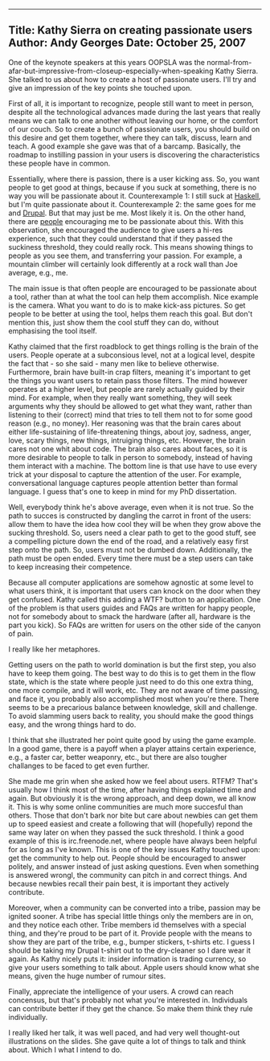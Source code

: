 -----
Title:  Kathy Sierra on creating passionate users
Author: Andy Georges
Date: October 25, 2007
-----







One of the keynote speakers at this years OOPSLA was the
normal-from-afar-but-impressive-from-closeup-especially-when-speaking
Kathy Sierra. She talked to us about how to create a host of passionate
users. I'll try and give an impression of the key points she touched
upon.


First of all, it is important to recognize, people still want to meet in
person, despite all the technological advances made during the last
years that really means we can talk to one another without leaving our
home, or the comfort of our couch. So to create a bunch of passionate
users, you should build on this desire and get them together, where they
can talk, discuss, learn and teach. A good example she gave was that of
a barcamp. Basically, the roadmap to instilling passion in your users is
discovering the characteristics these people have in common.


Essentially, where there is passion, there is a user kicking ass. So,
you want people to get good at things, because if you suck at something,
there is no way you will be passionate about it. Counterexample 1: I
still suck at [Haskell](http://haskell.org/), but I'm quite passionate
about it. Counterexample 2: the same goes for me and
[Drupal](http://drupal.org/). But that may just be me. Most likely it
is. On the other hand, there are [people](http://buytaert.net/)
encouraging me to be passionate about this. With this observation, she
encouraged the audience to give users a hi-res experience, such that
they could understand that if they passed the suckiness threshold, they
could really rock. This means showing things to people as you see them,
and transferring your passion. For example, a mountain climber will
certainly look differently at a rock wall than Joe average, e.g., me.


The main issue is that often people are encouraged to be passionate
about a tool, rather than at what the tool can help them accomplish.
Nice example is the camera. What you want to do is to make kick-ass
pictures. So get people to be better at using the tool, helps them reach
this goal. But don't mention this, just show them the cool stuff they
can do, without emphasising the tool itself.


Kathy claimed that the first roadblock to get things rolling is the
brain of the users. People operate at a subconsious level, not at a
logical level, despite the fact that - so she said - many men like to
believe otherwise. Furthermore, brain have built-in crap filters,
meaning it's important to get the things you want users to retain pass
those filters. The mind however operates at a higher level, but people
are rarely actually guided by their mind. For example, when they really
want something, they will seek arguments why they should be allowed to
get what they want, rather than listening to their (correct) mind that
tries to tell them not to for some good reason (e.g., no money). Her
reasoning was that the brain cares about either life-sustaining of
life-threatening things, about joy, sadness, anger, love, scary things,
new things, intruiging things, etc. However, the brain cares not one
whit about code. The brain also cares about faces, so it is more
desirable to people to talk in person to somebody, instead of having
them interact with a machine. The bottom line is that use have to use
every trick at your disposal to capture the attention of the user. For
example, conversational language captures people attention better than
formal language. I guess that's one to keep in mind for my PhD
dissertation.


Well, everybody think he's above average, even when it is not true. So
the path to succes is constructed by dangling the carrot in front of the
users: allow them to have the idea how cool they will be when they grow
above the sucking threshold. So, users need a clear path to get to the
good stuff, see a compelling picture down the end of the road, and a
relatively easy first step onto the path. So, users must not be dumbed
down. Additionally, the path must be open ended. Every time there must
be a step users can take to keep increasing their competence.


Because all computer applications are somehow agnostic at some level to
what users think, it is important that users can knock on the door when
they get confused. Kathy called this adding a WTF? button to an
application. One of the problem is that users guides and FAQs are
written for happy people, not for somebody about to smack the hardware
(after all, hardware is the part you kick). So FAQs are written for
users on the other side of the canyon of pain.


I really like her metaphores.


Getting users on the path to world domination is but the first step, you
also have to keep them going. The best way to do this is to get them in
the flow state, which is the state where people just need to do this one
extra thing, one more compile, and it will work, etc. They are not aware
of time passing, and face it, you probably also accomplished most when
you're there. There seems to be a precarious balance between knowledge,
skill and challenge. To avoid slamming users back to reality, you should
make the good things easy, and the wrong things hard to do.


I think that she illustrated her point quite good by using the game
example. In a good game, there is a payoff when a player attains certain
experience, e.g., a faster car, better weaponry, etc., but there are
also tougher challanges to be faced to get even further.


She made me grin when she asked how we feel about users. RTFM? That's
usually how I think most of the time, after having things explained time
and again. But obviously it is the wrong approach, and deep down, we all
know it. This is why some online communities are much more succesful
than others. Those that don't bark nor bite but care about newbies can
get them up to speed easiest and create a following that will
(hopefully) repond the same way later on when they passed the suck
threshold. I think a good example of this is 
irc.freenode.net, where people have always been helpful for as long as
I've known. This is one of the key issues Kathy touched upon: get the
community to help out. People should be encouraged to answer politely,
and answer instead of just asking questions. Even when something is
answered wrongl, the community can pitch in and correct things. And
because newbies recall their pain best, it is important they actively
contribute.


Moreover, when a community can be converted into a tribe, passion may be
ignited sooner. A tribe has special little things only the members are
in on, and they notice each other. Tribe members id themselves with a
special thing, and they're proud to be part of it. Provide people with
the means to show they are part of the tribe, e.g., bumper stickers,
t-shirts etc. I guess I should be taking my Drupal t-shirt out to the
dry-cleaner so I dare wear it again. As Kathy nicely puts it: insider
information is trading currency, so give your users something to talk
about. Apple users should know what she means, given the huge number of
rumour sites.


Finally, appreciate the intelligence of your users. A crowd can reach
concensus, but that's probably not what you're interested in.
Individuals can contribute better if they get the chance. So make them
think they rule individually.


I really liked her talk, it was well paced, and had very well
thought-out illustrations on the slides. She gave quite a lot of things
to talk and think about. Which I what I intend to do.




